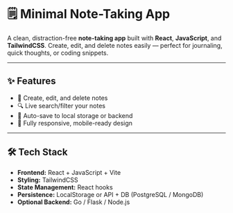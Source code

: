 # 🗒️ Minimal Note-Taking App

A clean, distraction-free **note-taking app** built with **React**, **JavaScript**, and **TailwindCSS**. Create, edit, and delete notes easily — perfect for journaling, quick thoughts, or coding snippets.

---

## ✨ Features

- 📝 Create, edit, and delete notes
- 🔍 Live search/filter your notes
- 💾 Auto-save to local storage or backend
- 📱 Fully responsive, mobile-ready design

---

## 🛠️ Tech Stack

- **Frontend:** React + JavaScript + Vite
- **Styling:** TailwindCSS
- **State Management:** React hooks
- **Persistence:** LocalStorage or API + DB (PostgreSQL / MongoDB)
- **Optional Backend:** Go / Flask / Node.js
